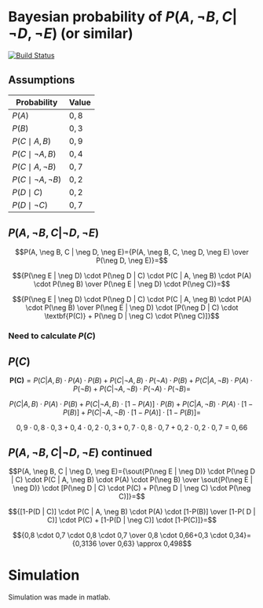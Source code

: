 # Bayesian probability of $P(A, \neg B, C | \neg D, \neg E)$ (or similar)
[![Build Status](https://res.cloudinary.com/crunchbase-production/image/upload/c_lpad,h_256,w_256,f_auto,q_auto:eco,dpr_1/v1467711784/yplhmw1xjm2uy2y4ducw.png)](https://towardsdatascience.com/probability-concepts-explained-bayesian-inference-for-parameter-estimation-90e8930e5348)
## Assumptions
| Probability| Value |
| ------ | ------ |
|$P(A)$ |$0,8$|
|$P(B)$|$0,3$|
|$P(C\mid A,B)$|$0,9$|
|$P(C\mid  \neg A,B)$|$0,4$|
|$P(C\mid A, \neg B)$|$0,7$|
|$P(C\mid  \neg A, \neg B)$|$0,2$|
|$P(D\mid C)$|$0,2$|
|$P(D\mid  \neg C)$|$0,7$|

## $P(A, \neg B, C | \neg D, \neg E)$
$$P(A, \neg B, C | \neg D, \neg E)={P(A, \neg B, C, \neg  D, \neg E) \over P(\neg D, \neg E)}=$$ 

$${P(\neg E | \neg D) \cdot P(\neg D | C) \cdot P(C | A, \neg B) \cdot P(A) \cdot P(\neg B) \over 
P(\neg E | \neg D) \cdot P(\neg C)}=$$

$${P(\neg E | \neg D) \cdot P(\neg D | C) \cdot P(C | A, \neg B) \cdot P(A) \cdot P(\neg B) \over 
P(\neg E | \neg D) \cdot [P(\neg D | C) \cdot \textbf{P(C)} + P(\neg D | \neg C) \cdot P(\neg C)]}$$

### Need to calculate $P(C)$
## $P(C)$

$$\textbf{P(C)}=P(C|A,B) \cdot P(A)\cdot P(B)+P(C| \neg A,B)\cdot P( \neg A) \cdot P(B)+P(C|A, \neg B)\cdot P(A) \cdot P( \neg B)+P(C| \neg A, \neg B) \cdot P( \neg A) \cdot P( \neg B)=$$

$$P(C|A,B) \cdot P(A)\cdot P(B)+P(C| \neg A,B)\cdot [1-P(A)] \cdot P(B)+P(C|A, \neg B)\cdot P(A) \cdot [1-P(B)]+P(C| \neg A, \neg B) \cdot  [1-P(A)] \cdot  [1-P(B)]=$$

$$0,9 \cdot 0,8 \cdot 0,3+0,4 \cdot 0,2 \cdot 0,3+0,7 \cdot 0,8 \cdot 0,7+0,2 \cdot 0,2 \cdot 0,7=0,66$$

## $P(A, \neg B, C | \neg D, \neg E)$ continued
$$P(A, \neg B, C | \neg D, \neg E)={\sout{P(\neg E | \neg D)} \cdot P(\neg D | C) \cdot P(C | A, \neg B) \cdot P(A) \cdot P(\neg B) \over 
\sout{P(\neg E | \neg D)} \cdot [P(\neg D | C) \cdot P(C) + P(\neg D | \neg C) \cdot P(\neg C)]}=$$

$${[1-P(D | C)] \cdot P(C | A, \neg B) \cdot P(A) \cdot [1-P(B)] \over [1-P( D | C)] \cdot P(C) + [1-P(D | \neg C)] \cdot [1-P(C)]}=$$

$${0,8 \cdot 0,7 \cdot 0,8 \cdot 0,7 \over 0,8 \cdot 0,66+0,3 \cdot 0,34}={0,3136 \over 0,63} \approx 0,498$$

# Simulation
Simulation was made in matlab.
